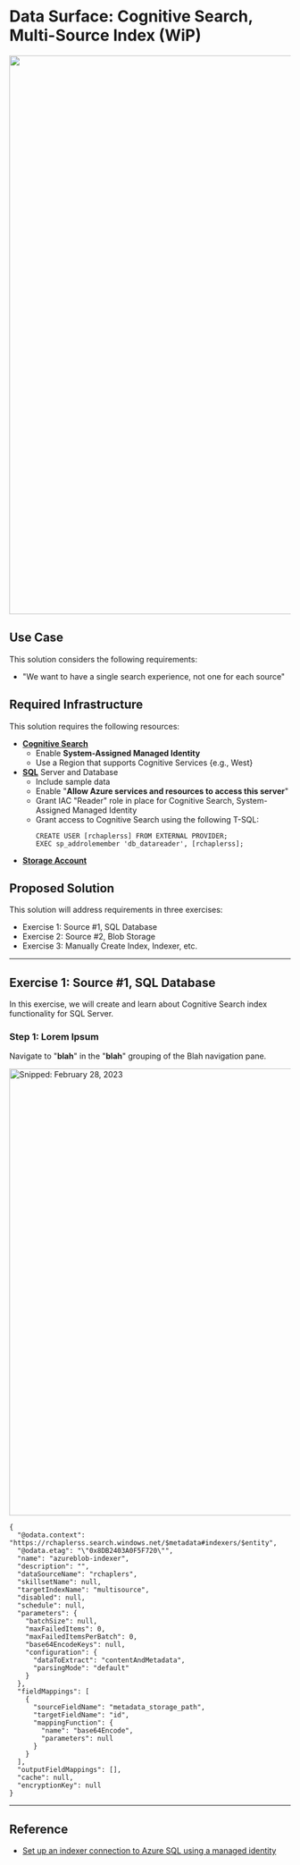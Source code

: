 # Data Surface: Cognitive Search, Multi-Source Index (WiP)

<img src="https://user-images.githubusercontent.com/44923999/225638762-782f272b-be53-4fd0-a798-96dd8fa801aa.png" width="1000" />

## Use Case
This solution considers the following requirements:

* "We want to have a single search experience, not one for each source"

## Required Infrastructure
This solution requires the following resources:

* [**Cognitive Search**](https://azure.microsoft.com/en-us/products/search)
  * Enable **System-Assigned Managed Identity**
  * Use a Region that supports Cognitive Services {e.g., West}
* [**SQL**](https://learn.microsoft.com/en-us/azure/azure-sql) Server and Database
  * Include sample data
  * Enable "**Allow Azure services and resources to access this server**"
  * Grant IAC "Reader" role in place for Cognitive Search, System-Assigned Managed Identity
  * Grant access to Cognitive Search using the following T-SQL:
    ```
    CREATE USER [rchaplerss] FROM EXTERNAL PROVIDER;
    EXEC sp_addrolemember 'db_datareader', [rchaplerss];
    ```
* [**Storage Account**](Infrastructure_StorageAccount.md)

## Proposed Solution
This solution will address requirements in three exercises:

* Exercise 1: Source #1, SQL Database
* Exercise 2: Source #2, Blob Storage
* Exercise 3: Manually Create Index, Indexer, etc.

-----

## Exercise 1: Source #1, SQL Database
In this exercise, we will create and learn about Cognitive Search index functionality for SQL Server.

### Step 1: Lorem Ipsum
Navigate to "**blah**" in the "**blah**" grouping of the Blah navigation pane.

<img src="https://user-images.githubusercontent.com/44923999/221903858-42e8284b-3178-4f1f-a7c7-49f07e12568d.png" width="800" title="Snipped: February 28, 2023" />

```
{
  "@odata.context": "https://rchaplerss.search.windows.net/$metadata#indexers/$entity",
  "@odata.etag": "\"0x8DB2403A0F5F720\"",
  "name": "azureblob-indexer",
  "description": "",
  "dataSourceName": "rchaplers",
  "skillsetName": null,
  "targetIndexName": "multisource",
  "disabled": null,
  "schedule": null,
  "parameters": {
    "batchSize": null,
    "maxFailedItems": 0,
    "maxFailedItemsPerBatch": 0,
    "base64EncodeKeys": null,
    "configuration": {
      "dataToExtract": "contentAndMetadata",
      "parsingMode": "default"
    }
  },
  "fieldMappings": [
    {
      "sourceFieldName": "metadata_storage_path",
      "targetFieldName": "id",
      "mappingFunction": {
        "name": "base64Encode",
        "parameters": null
      }
    }
  ],
  "outputFieldMappings": [],
  "cache": null,
  "encryptionKey": null
}
```

-----

## Reference

* [Set up an indexer connection to Azure SQL using a managed identity](https://learn.microsoft.com/en-us/azure/search/search-howto-managed-identities-sql)
